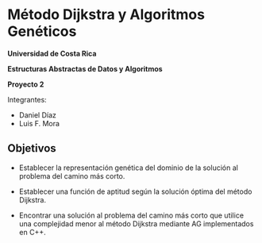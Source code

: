 # Método Dijkstra y Algoritmos Genéticos

**Universidad de Costa Rica**

**Estructuras Abstractas de Datos y Algoritmos**

**Proyecto 2**

Integrantes:
* Daniel Díaz
* Luis F. Mora

## Objetivos


* Establecer la representación genética del dominio de la solución al problema del camino más corto. 

* Establecer una función de aptitud según la solución óptima del método Dijkstra. 

* Encontrar una solución al problema del camino más corto que utilice una complejidad menor al método
Dijkstra mediante AG implementados en C++. 

